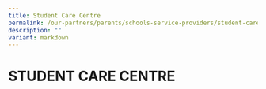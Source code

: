 ```yaml
---
title: Student Care Centre
permalink: /our-partners/parents/schools-service-providers/student-care-centre/
description: ""
variant: markdown
---
```

# **STUDENT CARE CENTRE**

